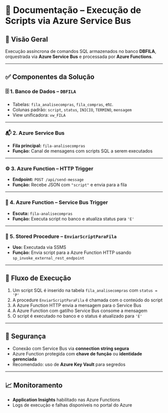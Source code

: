 
# 📘 Documentação – Execução de Scripts via Azure Service Bus

## 🧩 Visão Geral
Execução assíncrona de comandos SQL armazenados no banco **DBFILA**, orquestrada via **Azure Service Bus** e processada por **Azure Functions**.

---

## ✅ Componentes da Solução

### 🗄️ 1. Banco de Dados – `DBFILA`
- Tabelas: `fila_analisecompras`, `fila_compras`, etc.
- Colunas padrão: `script`, `status`, `INICIO`, `TERMINO`, `mensagem`
- View unificadora: `vw_FILA`

---

### 📬 2. Azure Service Bus
- **Fila principal:** `fila-analisecompras`
- **Função:** Canal de mensagens com scripts SQL a serem executados

---

### ⚙️ 3. Azure Function – HTTP Trigger
- **Endpoint:** `POST /api/send-message`
- **Função:** Recebe JSON com `"script"` e envia para a fila

---

### 🔄 4. Azure Function – Service Bus Trigger
- **Escuta:** `fila-analisecompras`
- **Função:** Executa script no banco e atualiza status para `'E'`

---

### 🧪 5. Stored Procedure – `EnviarScriptParaFila`
- **Uso:** Executada via SSMS
- **Função:** Envia script para a Azure Function HTTP usando `sp_invoke_external_rest_endpoint`

---

## 🚀 Fluxo de Execução

1. Um script SQL é inserido na tabela `fila_analisecompras` com `status = 'P'`
2. A procedure `EnviarScriptParaFila` é chamada com o conteúdo do script
3. A Azure Function HTTP envia a mensagem para o Service Bus
4. A Azure Function com gatilho Service Bus consome a mensagem
5. O script é executado no banco e o status é atualizado para `'E'`

---

## 🔐 Segurança
- Conexão com Service Bus via **connection string segura**
- Azure Function protegida com **chave de função** ou **identidade gerenciada**
- Recomendado: uso de **Azure Key Vault** para segredos

---

## 📈 Monitoramento
- **Application Insights** habilitado nas Azure Functions
- Logs de execução e falhas disponíveis no portal do Azure
